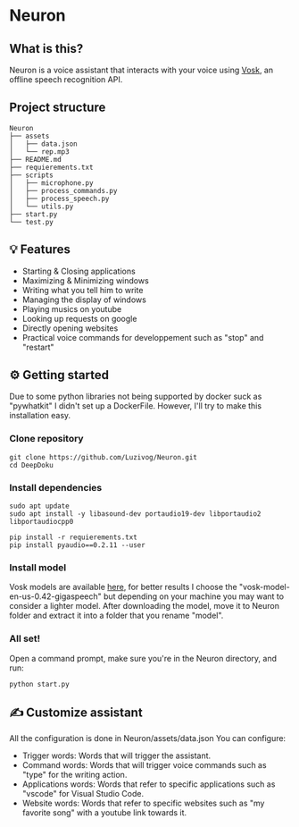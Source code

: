 # Neuron

## What is this?
Neuron is a voice assistant that interacts with your voice using [Vosk](https://github.com/alphacep/vosk), an offline speech recognition API.

## Project structure

```
Neuron
├── assets
│   ├── data.json
│   └── rep.mp3
├── README.md
├── requierements.txt
├── scripts
│   ├── microphone.py
│   ├── process_commands.py
│   ├── process_speech.py
│   └── utils.py
├── start.py
└── test.py

```

## 💡 Features
- Starting & Closing applications
- Maximizing & Minimizing windows
- Writing what you tell him to write
- Managing the display of windows 
- Playing musics on youtube
- Looking up requests on google
- Directly opening websites
- Practical voice commands for developpement such as "stop" and "restart"


## ⚙️ Getting started
Due to some python libraries not being supported by docker suck as "pywhatkit" I didn't set up a DockerFile. However, I'll try to make this installation easy.

### Clone repository

```
git clone https://github.com/Luzivog/Neuron.git
cd DeepDoku
```

### Install dependencies

```
sudo apt update
sudo apt install -y libasound-dev portaudio19-dev libportaudio2 libportaudiocpp0

pip install -r requierements.txt
pip install pyaudio==0.2.11 --user
```

### Install model
Vosk models are available [here](https://alphacephei.com/vosk/models), for better results I choose the "vosk-model-en-us-0.42-gigaspeech" but depending on your machine you may want to consider a lighter model.
After downloading the model, move it to Neuron folder and extract it into a folder that you rename "model".

### All set!
Open a command prompt, make sure you're in the Neuron directory, and run:
```
python start.py
```

## ✍️ Customize assistant
All the configuration is done in Neuron/assets/data.json
You can configure:
- Trigger words: Words that will trigger the assistant.
- Command words: Words that will trigger voice commands such as "type" for the writing action.
- Applications words: Words that refer to specific applications such as "vscode" for Visual Studio Code.
- Website words: Words that refer to specific websites such as "my favorite song" with a youtube link towards it.